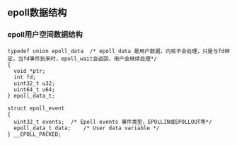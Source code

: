 
## epoll数据结构

### epoll用户空间数据结构

    typedef union epoll_data  /* epoll_data 是用户数据，内核不会处理，只是与fd绑定，当fd事件到来时，epoll_wait会返回，用户会继续处理*/
    {
      void *ptr;
      int fd;
      uint32_t u32;
      uint64_t u64;
    } epoll_data_t;

    struct epoll_event
    {
      uint32_t events;	/* Epoll events 事件类型，EPOLLIN或EPOLLOUT等*/
      epoll_data_t data;	/* User data variable */
    } __EPOLL_PACKED;